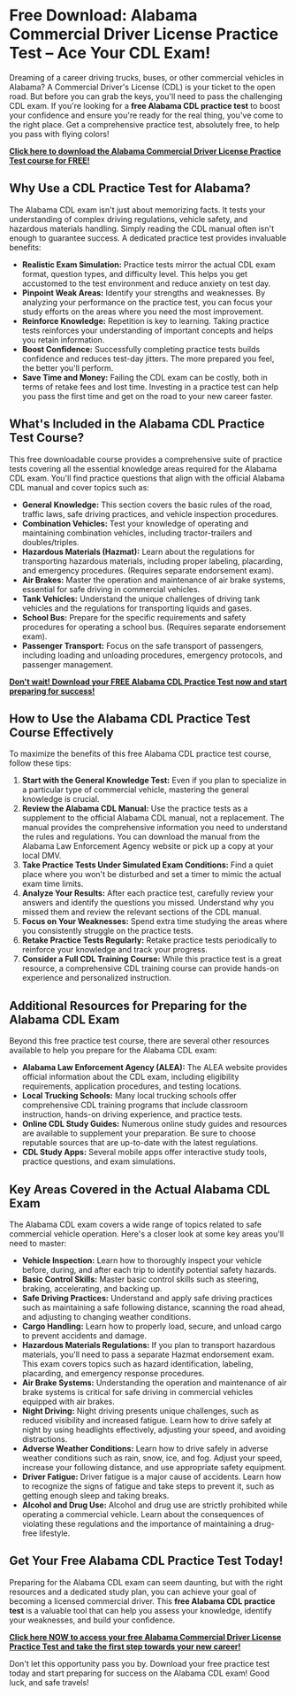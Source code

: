 # Free Download: Alabama Commercial Driver License Practice Test – Ace Your CDL Exam!

Dreaming of a career driving trucks, buses, or other commercial vehicles in Alabama? A Commercial Driver's License (CDL) is your ticket to the open road. But before you can grab the keys, you'll need to pass the challenging CDL exam. If you're looking for a **free Alabama CDL practice test** to boost your confidence and ensure you're ready for the real thing, you've come to the right place. Get a comprehensive practice test, absolutely free, to help you pass with flying colors!

[**Click here to download the Alabama Commercial Driver License Practice Test course for FREE!**](https://udemywork.com/alabama-commercial-driver-license-practice-test)

## Why Use a CDL Practice Test for Alabama?

The Alabama CDL exam isn't just about memorizing facts. It tests your understanding of complex driving regulations, vehicle safety, and hazardous materials handling. Simply reading the CDL manual often isn't enough to guarantee success. A dedicated practice test provides invaluable benefits:

*   **Realistic Exam Simulation:** Practice tests mirror the actual CDL exam format, question types, and difficulty level. This helps you get accustomed to the test environment and reduce anxiety on test day.
*   **Pinpoint Weak Areas:** Identify your strengths and weaknesses. By analyzing your performance on the practice test, you can focus your study efforts on the areas where you need the most improvement.
*   **Reinforce Knowledge:** Repetition is key to learning. Taking practice tests reinforces your understanding of important concepts and helps you retain information.
*   **Boost Confidence:** Successfully completing practice tests builds confidence and reduces test-day jitters. The more prepared you feel, the better you'll perform.
*   **Save Time and Money:** Failing the CDL exam can be costly, both in terms of retake fees and lost time. Investing in a practice test can help you pass the first time and get on the road to your new career faster.

## What's Included in the Alabama CDL Practice Test Course?

This free downloadable course provides a comprehensive suite of practice tests covering all the essential knowledge areas required for the Alabama CDL exam. You'll find practice questions that align with the official Alabama CDL manual and cover topics such as:

*   **General Knowledge:** This section covers the basic rules of the road, traffic laws, safe driving practices, and vehicle inspection procedures.
*   **Combination Vehicles:** Test your knowledge of operating and maintaining combination vehicles, including tractor-trailers and doubles/triples.
*   **Hazardous Materials (Hazmat):** Learn about the regulations for transporting hazardous materials, including proper labeling, placarding, and emergency procedures. (Requires separate endorsement exam).
*   **Air Brakes:** Master the operation and maintenance of air brake systems, essential for safe driving in commercial vehicles.
*   **Tank Vehicles:** Understand the unique challenges of driving tank vehicles and the regulations for transporting liquids and gases.
*   **School Bus:** Prepare for the specific requirements and safety procedures for operating a school bus. (Requires separate endorsement exam).
*   **Passenger Transport:** Focus on the safe transport of passengers, including loading and unloading procedures, emergency protocols, and passenger management.

[**Don't wait! Download your FREE Alabama CDL Practice Test now and start preparing for success!**](https://udemywork.com/alabama-commercial-driver-license-practice-test)

## How to Use the Alabama CDL Practice Test Course Effectively

To maximize the benefits of this free Alabama CDL practice test course, follow these tips:

1.  **Start with the General Knowledge Test:** Even if you plan to specialize in a particular type of commercial vehicle, mastering the general knowledge is crucial.
2.  **Review the Alabama CDL Manual:** Use the practice tests as a supplement to the official Alabama CDL manual, not a replacement. The manual provides the comprehensive information you need to understand the rules and regulations. You can download the manual from the Alabama Law Enforcement Agency website or pick up a copy at your local DMV.
3.  **Take Practice Tests Under Simulated Exam Conditions:** Find a quiet place where you won't be disturbed and set a timer to mimic the actual exam time limits.
4.  **Analyze Your Results:** After each practice test, carefully review your answers and identify the questions you missed. Understand why you missed them and review the relevant sections of the CDL manual.
5.  **Focus on Your Weaknesses:** Spend extra time studying the areas where you consistently struggle on the practice tests.
6.  **Retake Practice Tests Regularly:** Retake practice tests periodically to reinforce your knowledge and track your progress.
7.  **Consider a Full CDL Training Course:** While this practice test is a great resource, a comprehensive CDL training course can provide hands-on experience and personalized instruction.

## Additional Resources for Preparing for the Alabama CDL Exam

Beyond this free practice test course, there are several other resources available to help you prepare for the Alabama CDL exam:

*   **Alabama Law Enforcement Agency (ALEA):** The ALEA website provides official information about the CDL exam, including eligibility requirements, application procedures, and testing locations.
*   **Local Trucking Schools:** Many local trucking schools offer comprehensive CDL training programs that include classroom instruction, hands-on driving experience, and practice tests.
*   **Online CDL Study Guides:** Numerous online study guides and resources are available to supplement your preparation. Be sure to choose reputable sources that are up-to-date with the latest regulations.
*   **CDL Study Apps:** Several mobile apps offer interactive study tools, practice questions, and exam simulations.

## Key Areas Covered in the Actual Alabama CDL Exam

The Alabama CDL exam covers a wide range of topics related to safe commercial vehicle operation. Here's a closer look at some key areas you'll need to master:

*   **Vehicle Inspection:** Learn how to thoroughly inspect your vehicle before, during, and after each trip to identify potential safety hazards.
*   **Basic Control Skills:** Master basic control skills such as steering, braking, accelerating, and backing up.
*   **Safe Driving Practices:** Understand and apply safe driving practices such as maintaining a safe following distance, scanning the road ahead, and adjusting to changing weather conditions.
*   **Cargo Handling:** Learn how to properly load, secure, and unload cargo to prevent accidents and damage.
*   **Hazardous Materials Regulations:** If you plan to transport hazardous materials, you'll need to pass a separate Hazmat endorsement exam. This exam covers topics such as hazard identification, labeling, placarding, and emergency response procedures.
*   **Air Brake Systems:** Understanding the operation and maintenance of air brake systems is critical for safe driving in commercial vehicles equipped with air brakes.
*   **Night Driving:** Night driving presents unique challenges, such as reduced visibility and increased fatigue. Learn how to drive safely at night by using headlights effectively, adjusting your speed, and avoiding distractions.
*   **Adverse Weather Conditions:** Learn how to drive safely in adverse weather conditions such as rain, snow, ice, and fog. Adjust your speed, increase your following distance, and use appropriate safety equipment.
*   **Driver Fatigue:** Driver fatigue is a major cause of accidents. Learn how to recognize the signs of fatigue and take steps to prevent it, such as getting enough sleep and taking breaks.
*   **Alcohol and Drug Use:** Alcohol and drug use are strictly prohibited while operating a commercial vehicle. Learn about the consequences of violating these regulations and the importance of maintaining a drug-free lifestyle.

## Get Your Free Alabama CDL Practice Test Today!

Preparing for the Alabama CDL exam can seem daunting, but with the right resources and a dedicated study plan, you can achieve your goal of becoming a licensed commercial driver. This **free Alabama CDL practice test** is a valuable tool that can help you assess your knowledge, identify your weaknesses, and build your confidence.

[**Click here NOW to access your free Alabama Commercial Driver License Practice Test and take the first step towards your new career!**](https://udemywork.com/alabama-commercial-driver-license-practice-test)

Don't let this opportunity pass you by. Download your free practice test today and start preparing for success on the Alabama CDL exam! Good luck, and safe travels!
